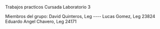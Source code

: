 Trabajos practicos Cursada Laboratorio 3

Miembros del grupo:
David Quinteros, Leg ----
Lucas Gomez, Leg 23824
Eduardo Angel Chavero, Leg 24171

